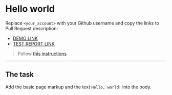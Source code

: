 # Hello world
Replace `<your_account>` with your Github username and copy the links to Pull Request description:
- [DEMO LINK](https://StetsenkoViktoriia.github.io/layout_hello-world/)
- [TEST REPORT LINK](https://StetsenkoViktoriia.github.io/layout_hello-world/report/html_report/)

> Follow [this instructions](https://mate-academy.github.io/layout_task-guideline/#how-to-solve-the-layout-tasks-on-github)
___

## The task 
Add the basic page markup and the text `Hello, world!` into the body.
